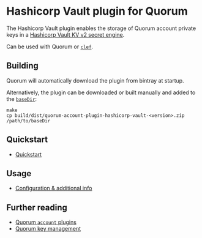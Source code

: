 # Hashicorp Vault plugin for Quorum

The Hashicorp Vault plugin enables the storage of Quorum account private keys in a [Hashicorp Vault KV v2 secret engine](https://www.vaultproject.io/docs/secrets/kv/kv-v2/).  

Can be used with Quorum or [`clef`](https://docs.goquorum.com/en/latest/Account-Key-Management/Quorum/Clef/). 

## Building
Quorum will automatically download the plugin from bintray at startup.  

Alternatively, the plugin can be downloaded or built manually and added to the [`baseDir`](https://docs.goquorum.com/en/latest/PluggableArchitecture/Settings/):
```shell
make
cp build/dist/quorum-account-plugin-hashicorp-vault-<version>.zip /path/to/baseDir
```

## Quickstart 
* [Quickstart](https://docs.goquorum.com/en/latest/Account-Key-Management/Quorum/account-Plugins/Hashicorp-Vault/Quickstart/)


## Usage
* [Configuration & additional info](https://docs.goquorum.com/en/latest/Account-Key-Management/Quorum/account-Plugins/Hashicorp-Vault/Overview/)

## Further reading
* [Quorum `account` plugins](https://docs.goquorum.com/en/latest/Account-Key-Management/Quorum/account-Plugins/Overview/)
* [Quorum key management](https://docs.goquorum.com/en/latest/Account-Key-Management/Quorum/Overview)
